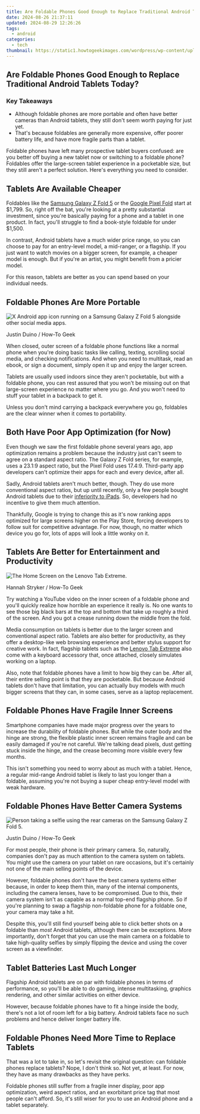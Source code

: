 ```yaml
---
title: Are Foldable Phones Good Enough to Replace Traditional Android Tablets Today?
date: 2024-08-26 21:37:11
updated: 2024-08-29 12:26:26
tags:
  - android
categories:
  - tech
thumbnail: https://static1.howtogeekimages.com/wordpress/wp-content/uploads/wm/2023/08/looking-directly-at-the-internal-folding-screen-on-the-samsung-galaxy-z-fold-5.jpg
---
```


## Are Foldable Phones Good Enough to Replace Traditional Android Tablets Today?

### Key Takeaways

* Although foldable phones are more portable and often have better cameras than Android tablets, they still don't seem worth paying for just yet.
* That's because foldables are generally more expensive, offer poorer battery life, and have more fragile parts than a tablet.

 Foldable phones have left many prospective tablet buyers confused: are you better off buying a new tablet now or switching to a foldable phone? Foldables offer the large-screen tablet experience in a pocketable size, but they still aren't a perfect solution. Here's everything you need to consider.

##  Tablets Are Available Cheaper

 Foldables like the [Samsung Galaxy Z Fold 5](https://extra-skills.techidaily.com/in-2024-perfecting-the-art-of-compelling-mosaic-imagery/) or the [Google Pixel Fold](https://some-skills.techidaily.com/the-ultimate-insight-into-dji-inspire-2-for-2024/) start at $1,799\. So, right off the bat, you're looking at a pretty substantial investment, since you're basically paying for a phone and a tablet in one product. In fact, you'll struggle to find a book-style foldable for under $1,500.

 In contrast, Android tablets have a much wider price range, so you can choose to pay for an entry-level model, a mid-ranger, or a flagship. If you just want to watch movies on a bigger screen, for example, a cheaper model is enough. But if you're an artist, you might benefit from a pricier model.

 For this reason, tablets are better as you can spend based on your individual needs.

##  Foldable Phones Are More Portable

![X Android app icon running on a Samsung Galaxy Z Fold 5 alongside other social media apps.](https://static1.howtogeekimages.com/wordpress/wp-content/uploads/2023/10/53084938378_77f99851e1_o.jpg) 

Justin Duino / How-To Geek

 When closed, outer screen of a foldable phone functions like a normal phone when you're doing basic tasks like calling, texting, scrolling social media, and checking notifications. And when you need to multitask, read an ebook, or sign a document, simply open it up and enjoy the larger screen.

 Tablets are usually used indoors since they aren't pocketable, but with a foldable phone, you can rest assured that you won't be missing out on that large-screen experience no matter where you go. And you won't need to stuff your tablet in a backpack to get it.

 Unless you don't mind carrying a backpack everywhere you go, foldables are the clear winner when it comes to portability.

##  Both Have Poor App Optimization (for Now)

 Even though we saw the first foldable phone several years ago, app optimization remains a problem because the industry just can't seem to agree on a standard aspect ratio. The Galaxy Z Fold series, for example, uses a 23.1:9 aspect ratio, but the Pixel Fold uses 17.4:9\. Third-party app developers can't optimize their apps for each and every device, after all.

 Sadly, Android tablets aren't much better, though. They do use more conventional aspect ratios, but up until recently, only a few people bought Android tablets due to their [inferiority to iPads](https://tech-haven.techidaily.com/local-instance-of-chatgpt-for-windows-using-open-source-gpt-4-alternative/). So, developers had no incentive to give them much attention.

 Thankfully, Google is trying to change this as it's now ranking apps optimized for large screens higher on the Play Store, forcing developers to follow suit for competitive advantage. For now, though, no matter which device you go for, lots of apps will look a little wonky on it.

##  Tablets Are Better for Entertainment and Productivity

![The Home Screen on the Lenovo Tab Extreme.](https://static1.howtogeekimages.com/wordpress/wp-content/uploads/wm/2023/08/home-screen-on-the-lenovo-tab-extremejpg_53059000877_o.jpg) 

Hannah Stryker / How-To Geek

 Try watching a YouTube video on the inner screen of a foldable phone and you'll quickly realize how horrible an experience it really is. No one wants to see those big black bars at the top and bottom that take up roughly a third of the screen. And you got a crease running down the middle from the fold.

 Media consumption on tablets is better due to the larger screen and conventional aspect ratio. Tablets are also better for productivity, as they offer a desktop-like web browsing experience and better stylus support for creative work. In fact, flagship tablets such as the [Lenovo Tab Extreme](https://tiktok-videos.techidaily.com/new-ultimate-edge-top-10-wild-tiktok-gaming-adventures/) also come with a keyboard accessory that, once attached, closely simulates working on a laptop.

 Also, note that foldable phones have a limit to how big they can be. After all, their entire selling point is that they are pocketable. But because Android tablets don't have that limitation, you can actually buy models with much bigger screens that they can, in some cases, serve as a laptop replacement.

##  Foldable Phones Have Fragile Inner Screens

 Smartphone companies have made major progress over the years to increase the durability of foldable phones. But while the outer body and the hinge are strong, the flexible plastic inner screen remains fragile and can be easily damaged if you're not careful. We're talking dead pixels, dust getting stuck inside the hinge, and the crease becoming more visible every few months.

 This isn't something you need to worry about as much with a tablet. Hence, a regular mid-range Android tablet is likely to last you longer than a foldable, assuming you're not buying a super cheap entry-level model with weak hardware.

##  Foldable Phones Have Better Camera Systems

![Person taking a selfie using the rear cameras on the Samsung Galaxy Z Fold 5.](https://static1.howtogeekimages.com/wordpress/wp-content/uploads/wm/2023/08/person-taking-a-selfie-using-the-rear-cameras-on-the-samsung-galaxy-z-fold-5.jpg) 

Justin Duino / How-To Geek

 For most people, their phone is their primary camera. So, naturally, companies don't pay as much attention to the camera system on tablets. You might use the camera on your tablet on rare occasions, but it's certainly not one of the main selling points of the device.

 However, foldable phones don't have the best camera systems either because, in order to keep them thin, many of the internal components, including the camera lenses, have to be compromised. Due to this, their camera system isn't as capable as a normal top-end flagship phone. So if you're planning to swap a flagship non-foldable phone for a foldable one, your camera may take a hit.

 Despite this, you'll still find yourself being able to click better shots on a foldable than _most_ Android tablets, although there can be exceptions. More importantly, don't forget that you can use the main camera on a foldable to take high-quality selfies by simply flipping the device and using the cover screen as a viewfinder.

##  Tablet Batteries Last Much Longer

 Flagship Android tablets are on par with foldable phones in terms of performance, so you'll be able to do gaming, intense multitasking, graphics rendering, and other similar activities on either device.

 However, because foldable phones have to fit a hinge inside the body, there's not a lot of room left for a big battery. Android tablets face no such problems and hence deliver longer battery life.

##  Foldable Phones Need More Time to Replace Tablets

 That was a lot to take in, so let's revisit the original question: can foldable phones replace tablets? Nope, I don't think so. Not yet, at least. For now, they have as many drawbacks as they have perks.

 Foldable phones still suffer from a fragile inner display, poor app optimization, weird aspect ratios, and an exorbitant price tag that most people can't afford. So, it's still wiser for you to use an Android phone and a tablet separately.

<ins class="adsbygoogle"
     style="display:block"
     data-ad-format="autorelaxed"
     data-ad-client="ca-pub-7571918770474297"
     data-ad-slot="1223367746"></ins>



<ins class="adsbygoogle"
     style="display:block"
     data-ad-client="ca-pub-7571918770474297"
     data-ad-slot="8358498916"
     data-ad-format="auto"
     data-full-width-responsive="true"></ins>
